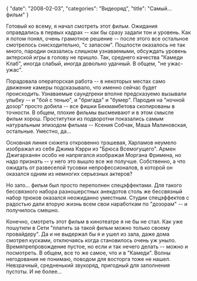 {
   "date": "2008-02-03",
   "categories": "Видеоряд",
   "title": "Самый... фильм"
}

Готовый ко всему, я начал смотреть этот фильм. Ожидания оправдались в первых кадрах -- как бы сразу задали тон и уровень. Как я потом понял, очень грамотное решение -- после этого все остальное смотрелось снисходительно, "с запасом". Пошлости оказалось не так много, пародии оказались слишком узнаваемыми, обсуждать уровень актерской игры в голову не пришло. Так, среднего качества "Камеди Клаб", иногда слабый, иногда довольно удачный. В общем, "не ужас-ужас".

Порадовала операторская работа -- в некоторых местах само движение камеры подсказывало, что именно сейчас будет происходить. Узнаваемые саундтреки вполне предсказуемо вызывали улыбку -- и "бой с тенью", и "бригада" и "бумер". Пародия на "ночной дозор" просто добила -- все фишки Бекмамбетова скопированы в точности. В общем, плохие фильмы высмеивают и в этом смысле фильм хорош. Проститутки из подворотни показались самым натуральным эпизодом фильма -- Ксения Собчак, Маша Малиновская, остальные. Уместно, да...

Основная линия сюжета откровенно трэшевая, Харламов неумело изображал из себя Джима Кэрри из "Брюса Всемогущего". Армен Джигарханян особо не напрягался изображая Моргана Фримена, но надо признать -- у него это вышло все же получше. Собственно, а что ожидать от развеселой тусовки непрофессионалов, в которой он оказался одним из немногих серьезных актеров?

Но зато... фильм был просто переполнен спецэффектами. Для такого бессвязного набора разношерстных анекдотов столь же бессвязный набор трюков оказался неожиданно уместным. Студии спецэффектов с радостью дали вторую жизнь всем свои наработкам по "дозорам" -- и получилось смешно.

Конечно, смотреть этот фильм в кинотеатре я не бы не стал. Как уже пошутили в Сети "платить за такой фильм можно только своему провайдеру". Да и не выдержал бы я и ушел из зала, даже дома смотрел кусками, отключаясь когда становилось очень уж уныло. Времяпрепровождение пустое, но если и так нечего делать -- можно и посмотреть. В общем, все то же самое, что и в "Камеди". Волны негодования не понимаю, поводом для восторга тоже не нашел. Невзрачный, средненький звукоряд, пригодный для заполнения пустоты. И не более...
